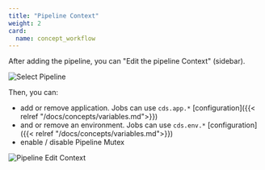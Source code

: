 ```yaml
---
title: "Pipeline Context"
weight: 2
card: 
  name: concept_workflow
---
```


After adding the pipeline, you can "Edit the pipeline Context" (sidebar).

![Select Pipeline](/images/workflows.design.ctx.select.png)

Then, you can: 

* add or remove application. Jobs can use `cds.app.*` [configuration]({{< relref "/docs/concepts/variables.md">}})
* and or remove an environment. Jobs can use `cds.env.*` [configuration]({{< relref "/docs/concepts/variables.md">}})
* enable / disable Pipeline Mutex

![Pipeline Edit Context](/images/workflows.design.ctx.edit.png)
